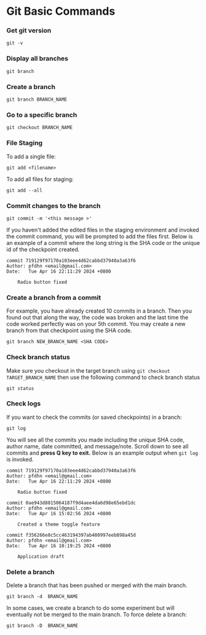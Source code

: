 # Git Basic Commands

### Get git version
```
git -v
```

### Display all branches
```
git branch
```

### Create a branch
```
git branch BRANCH_NAME
```

### Go to a specific branch
```
git checkout BRANCH_NAME
```

### File Staging
To add a single file:
```
git add <filename>
```
To add all files for staging:
```
git add --all
```

### Commit changes to the branch
```
git commit -m '<this message >'
```
If you haven't added the edited files in the staging environment and invoked the commit command, you will be prompted to add the files first.
Below is an example of a commit where the long string is the SHA code or the unique id of the checkpoint created.

```
commit 719129f97170a103eee4d62cabbd37940a3a63f6
Author: pfdhn <email@gmail.com>
Date:   Tue Apr 16 22:11:29 2024 +0800

    Radio button fixed
```

### Create a branch from a commit
For example, you have already created 10 commits in a branch. Then you found out that along the way, the code was broken and the last time the code worked perfectly was on your 5th commit.
You may create a new branch from that checkpoint using the SHA code.
```
git branch NEW_BRANCH_NAME <SHA CODE>
```

### Check branch status
Make sure you checkout in the target branch using ```git checkout TARGET_BRANCH_NAME``` then use the following command to check branch status
```
git status
```

### Check logs
If you want to check the commits (or saved checkpoints) in a branch:
```
git log
```
You will see all the commits you made including the unique SHA code, author name, date committed, and message/note. Scroll down to see all commits and **press Q key to exit.** Below is an example output when ```git log``` is invoked.
```
commit 719129f97170a103eee4d62cabbd37940a3a63f6
Author: pfdhn <email@gmail.com>
Date:   Tue Apr 16 22:11:29 2024 +0800

    Radio button fixed

commit 0ae943d8815064187f9d4aee4da6d98e65ebd1dc
Author: pfdhn <email@gmail.com>
Date:   Tue Apr 16 15:02:56 2024 +0800

    Created a theme toggle feature

commit f356266e8c5cc463194397ab480997eeb898a45d
Author: pfdhn <email@gmail.com>
Date:   Tue Apr 16 10:19:25 2024 +0800

    Application draft
```

### Delete a branch
Delete a branch that has been pushed or merged with the main branch.
```
git branch -d  BRANCH_NAME
```
In some cases, we create a branch to do some experiment but will eventually not be merged to the main branch. To force delete a branch:
```
git branch -D  BRANCH_NAME
```
